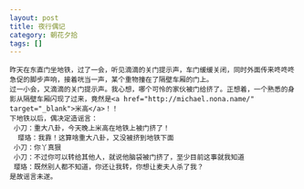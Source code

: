 ```yaml
---
layout: post
title: 夜行偶记
category: 朝花夕拾
tags: []
---
```


	昨天在东直门坐地铁，过了一会，听见滴滴的关门提示声，车门缓缓关闭，同时外面传来咚咚咚急促的脚步声响，接着咣当一声，某个重物撞在了隔壁车厢的门上。
	过一小会，又滴滴的关门提示声。我心想，哪个可怜的家伙被门给挤了。正想着，一个熟悉的身影从隔壁车厢闪现了过来，竟然是<a href="http://michael.nona.name/" target="_blank">米高</a>！！
	下地铁以后，偶决定造谣言：
	 小刀：重大八卦，今天晚上米高在地铁上被门挤了！
	  璎珞：我靠！这算啥重大八卦，又没被挤到地铁下面
	 小刀：你丫真狠
	 小刀：不过你可以转给其他人，就说他脑袋被门挤了，至少目前这事就我知道
	 璎珞：既然别人都不知道，你还让我转，你想让麦夫人杀了我？
	是故谣言未遂。
	